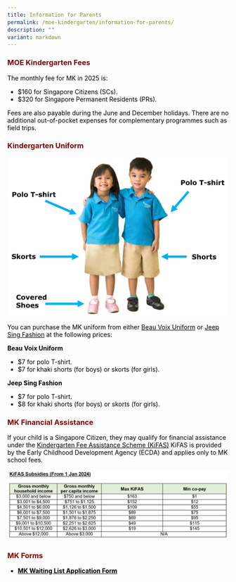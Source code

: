 ```yaml
---
title: Information for Parents
permalink: /moe-kindergarten/information-for-parents/
description: ""
variant: markdown
---
```

<h3 style="text-align: justify;"><strong><span style="color: #800000;">MOE Kindergarten Fees</span></strong></h3>
<p><span style="color: #000000;">The monthly fee for MK in 2025 is:</span></p>
<ul>
<li><span style="color: #000000;">$160 for Singapore Citizens (SCs).</span></li>
<li><span style="color: #000000;">$320 for Singapore Permanent Residents (PRs).</span></li>
</ul>
<p><span style="color: #000000;">Fees are also payable during the June and December holidays. There are no additional out-of-pocket expenses for complementary programmes such as field trips.</span></p>
<h3 style="text-align: justify;"><strong><span style="color: #800000;">Kindergarten Uniform</span></strong></h3>

![](/images/MK%20Resources/Kindergarten_Uniform.jpg)

<p><span style="color: #000000;">You can purchase the MK uniform from either&nbsp;<a href="https://www.beauvoix.com.sg/products/moe-kindergarten" style="color: #000000;">Beau Voix Uniform</a>&nbsp;or&nbsp;<a href="https://jeepsinguniform.com/collections/moe-kindergarten-uniforms" style="color: #000000;">Jeep Sing Fashion</a>&nbsp;at the following prices:</span></p>
<p><span style="color: #000000;"><strong>Beau Voix Uniform</strong></span></p>
<ul>
<li><span style="color: #000000;">$7 for polo T-shirt.</span></li>
<li><span style="color: #000000;">$7 for khaki shorts (for boys) or skorts (for girls).</span></li>
</ul>
<p><span style="color: #000000;"><strong>Jeep Sing Fashion</strong></span></p>
<ul>
<li><span style="color: #000000;">$7 for polo T-shirt.</span></li>
<li><span style="color: #000000;">$8 for khaki shorts (for boys) or skorts (for girls).</span></li>
</ul>
<h3 style="text-align: justify;"><strong><span style="color: #800000;">MK Financial Assistance</span></strong></h3>
<p><span style="color: #000000;">If your child is a Singapore Citizen, they may qualify for financial assistance under the&nbsp;<a rel="noopener" target="_blank" href="https://www.ecda.gov.sg/parents/subsidies-financial-assistance#KIFAS" style="color: #000000;"><u>Kindergarten Fee Assistance Scheme (KiFAS)</u></a> KiFAS is provided by the Early Childhood Development Agency (ECDA) and applies only to MK school fees.</span></p>

![](/images/MK%20Resources/KiFAS.png)

<h3 style="text-align: justify;"><strong><span style="color: #800000;">MK Forms</span></strong></h3>
<ul>
<li><a rel="noopener" target="_blank" href="https://form.gov.sg/65e15f103c61c0ff3c4101e5"><strong><span style="color: #000000;">MK Waiting List Application Form</span></strong></a></li>
</ul>